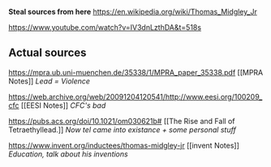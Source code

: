 **Steal sources from here**
https://en.wikipedia.org/wiki/Thomas_Midgley_Jr

https://www.youtube.com/watch?v=IV3dnLzthDA&t=518s



## Actual sources

https://mpra.ub.uni-muenchen.de/35338/1/MPRA_paper_35338.pdf [[MPRA Notes]]
*Lead = Violence*

https://web.archive.org/web/20091204120541/http://www.eesi.org/100209_cfc [[EESI Notes]]
*CFC's bad*

https://pubs.acs.org/doi/10.1021/om030621b# [[The Rise and Fall of Tetraethyllead.]]
*Now tel came into existance + some personal stuff*

https://www.invent.org/inductees/thomas-midgley-jr [[invent Notes]]
*Education, talk about his inventions*

